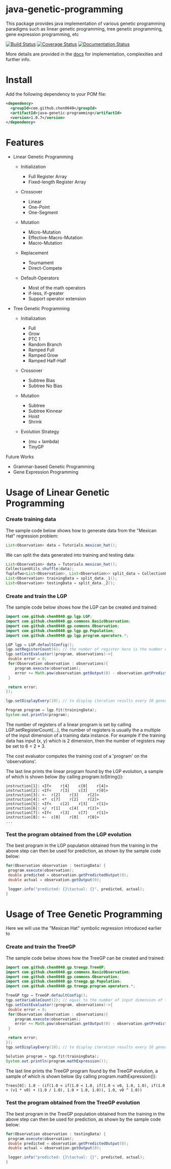 # java-genetic-programming
This package provides java implementation of various genetic programming paradigms such as linear genetic programming, tree genetic programming, gene expression programming, etc

[![Build Status](https://travis-ci.org/chen0040/java-genetic-programming.svg?branch=master)](https://travis-ci.org/chen0040/java-genetic-programming) [![Coverage Status](https://coveralls.io/repos/github/chen0040/java-genetic-programming/badge.svg?branch=master)](https://coveralls.io/github/chen0040/java-genetic-programming?branch=master) [![Documentation Status](https://readthedocs.org/projects/java-genetic-programming/badge/?version=latest)](http://java-genetic-programming.readthedocs.io/en/latest/?badge=latest)
                                                                                                                                                                                                                                                                                                                  
More details are provided in the [docs](http://java-genetic-programming.readthedocs.io/en/latest/?badge=latest) for implementation, complexities and further info.

# Install

Add the following dependency to your POM file:

```xml
<dependency>
  <groupId>com.github.chen0040</groupId>
  <artifactId>java-genetic-programming</artifactId>
  <version>1.0.7</version>
</dependency>
```

# Features

* Linear Genetic Programming

    - Initialization
    
       + Full Register Array 
       + Fixed-length Register Array
   
    - Crossover
     
        + Linear
        + One-Point
        + One-Segment
    
    - Mutation
   
        + Micro-Mutation
        + Effective-Macro-Mutation
        + Macro-Mutation
    
    - Replacement
   
        + Tournament
        + Direct-Compete
    
    - Default-Operators
   
        + Most of the math operators
        + if-less, if-greater
        + Support operator extension
        
* Tree Genetic Programming

    - Initialization 
    
        + Full
        + Grow
        + PTC 1
        + Random Branch
        + Ramped Full
        + Ramped Grow
        + Ramped Half-Half
        
    - Crossover
    
        + Subtree Bias
        + Subtree No Bias
        
    - Mutation
    
        + Subtree
        + Subtree Kinnear
        + Hoist
        + Shrink
        
    - Evolution Strategy
    
        + (mu + lambda)
        + TinyGP


    
Future Works

* Grammar-based Genetic Programming
* Gene Expression Programming



# Usage of Linear Genetic Programming

### Create training data

The sample code below shows how to generate data from the "Mexican Hat" regression problem:

```java
List<Observation> data = Tutorials.mexican_hat();
```

We can split the data generated into training and testing data:

```java
List<Observation> data = Tutorials.mexican_hat();
CollectionUtils.shuffle(data);
TupleTwo<List<Observation>, List<Observation>> split_data = CollectionUtils.split(data, 0.9);
List<Observation> trainingData = split_data._1();
List<Observation> testingData = split_data._2();
```
### Create and train the LGP

 
The sample code below shows how the LGP can be created and trained:

```java
import com.github.chen0040.gp.lgp.LGP;
import com.github.chen0040.gp.commons.BasicObservation;
import com.github.chen0040.gp.commons.Observation;
import com.github.chen0040.gp.lgp.gp.Population;
import com.github.chen0040.gp.lgp.program.operators.*;

LGP lgp = LGP.defaultConfig();
lgp.setRegisterCount(6); // the number of register here is the number of input dimension of the training data times 3
lgp.setCostEvaluator((program, observations)->{
 double error = 0;
 for(Observation observation : observations){
    program.execute(observation);
    error += Math.pow(observation.getOutput(0) - observation.getPredictedOutput(0), 2.0);
 }

 return error;
});

lgp.setDisplayEvery(10); // to display iteration results every 10 generation

Program program = lgp.fit(trainingData);
System.out.println(program);
```
The number of registers of a linear program is set by calling LGP.setRegisterCount(...), the number of registers is usually the a multiple of the 
input dimension of a training data instance. For example if the training data has input (x, y) which is 2 dimension, then the number of registers
may be set to 6 = 2 * 3.

The cost evaluator computes the training cost of a 'program' on the 'observations'.

The last line prints the linear program found by the LGP evolution, a sample of which is shown below (by calling program.toString()):

```
instruction[1]: <If<	r[4]	c[0]	r[4]>
instruction[2]: <If<	r[3]	c[3]	r[0]>
instruction[3]: <-	r[2]	r[3]	r[2]>
instruction[4]: <*	c[7]	r[2]	r[2]>
instruction[5]: <If<	c[2]	r[3]	r[1]>
instruction[6]: </	r[1]	c[4]	r[2]>
instruction[7]: <If<	r[3]	c[7]	r[1]>
instruction[8]: <-	c[0]	r[0]	r[0]>
...
```

### Test the program obtained from the LGP evolution

The best program in the LGP population obtained from the training in the above step can then be used for prediction, as shown by the sample code below:

```java
for(Observation observation : testingData) {
 program.execute(observation);
 double predicted = observation.getPredictedOutput(0);
 double actual = observation.getOutput(0);

 logger.info("predicted: {}\tactual: {}", predicted, actual);
}
```

# Usage of Tree Genetic Programming

Here we will use the "Mexican Hat" symbolic regression introduced earlier to 

### Create and train the TreeGP

 
The sample code below shows how the TreeGP can be created and trained:

```java
import com.github.chen0040.gp.treegp.TreeGP;
import com.github.chen0040.gp.commons.BasicObservation;
import com.github.chen0040.gp.commons.Observation;
import com.github.chen0040.gp.treegp.gp.Population;
import com.github.chen0040.gp.treegp.program.operators.*;

TreeGP tgp = TreeGP.defaultConfig();
tgp.setVariableCount(2); // equal to the number of input dimension of the training data
tgp.setCostEvaluator((program, observations)->{
 double error = 0;
 for(Observation observation : observations){
    program.execute(observation);
    error += Math.pow(observation.getOutput(0) - observation.getPredictedOutput(0), 2.0);
 }

 return error;
});
tgp.setDisplayEvery(10); // to display iteration results every 10 generation

Solution program = tgp.fit(trainingData);
System.out.println(program.mathExpression());
```

The last line prints the TreeGP program found by the TreeGP evolution, a sample of which is shown below (by calling program.mathExpression()):

```
Trees[0]: 1.0 - (if(1.0 < if(1.0 < 1.0, if(1.0 < v0, 1.0, 1.0), if(1.0 < (v1 * v0) + (1.0 / 1.0), 1.0 + 1.0, 1.0)), 1.0, v0 ^ 1.0))
```

### Test the program obtained from the TreeGP evolution

The best program in the TreeGP population obtained from the training in the above step can then be used for prediction, as shown by the sample code below:

```java
for(Observation observation : testingData) {
 program.execute(observation);
 double predicted = observation.getPredictedOutput(0);
 double actual = observation.getOutput(0);

 logger.info("predicted: {}\tactual: {}", predicted, actual);
}
```
